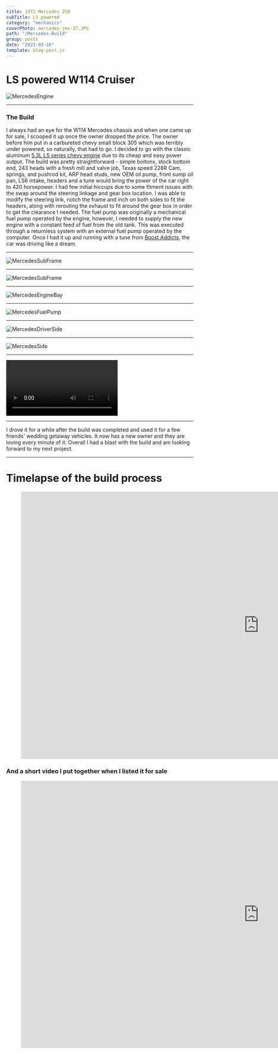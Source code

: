 ```yaml
---
title: 1972 Mercedes 250
subTitle: LS powered
category: "mechanics"
coverPhoto: mercedes-jms-37.JPG
path: "/Mercedes-Build"
group: posts
date: "2021-03-16"
template: blog-post.js
---
```

# LS powered W114 Cruiser


![MercedesEngine](mercedes-jms-37.JPG)

---
### The Build

I always had an eye for the W114 Mercedes chassis and when one came up for sale, I scooped it up once the owner dropped the price. The owner before him put in a carbureted chevy small block 305 which was terribly under powered, so naturally, that had to go. I decided to go with the classic aluminum [5.3L LS series chevy engine](https://en.wikipedia.org/wiki/General_Motors_LS-based_small-block_engine) due to its cheap and easy power output. The build was pretty straightforward - simple boltons, stock bottom end, 243 heads with a fresh mill and valve job, Texas speed 228R Cam, springs, and pushrod kit, ARP head studs, new OEM oil pump, front sump oil pan, LS6 intake, headers and a tune would bring the power of the car right to 420 horsepower. I had few initial hiccups due to some fitment issues with the swap around the steering linkage and gear box location. I was able to modify the steering link, notch the frame and inch on both sides to fit the headers, along with rerouting the exhaust to fit around the gear box in order to get the clearance I needed. The fuel pump was originally a mechanical fuel pump operated by the engine, however, I needed to supply the new engine with a constant feed of fuel from the old tank. This was executed through a returnless system with an external fuel pump operated by the computer. Once I had it up and running with a tune from [Boost Addicts](https://www.boostaddictstn.com/services#LSTUNNING), the car was driving like a dream.

---

![MercedesSubFrame](Mercedes-sub-frame.jpg)

---

![MercedesSubFrame](Mercedes-frame-notching.jpg)

---

![MercedesEngineBay](Mercedes-engine-bay-bottom.jpg)

---

![MercedesFuelPump](Mercedes-fuelpump.jpg)

---

![MercedesDriverSide](DriverSide.JPG)

---

![MercedesSide](PassengerSide.jpeg)

---

<video controls className="video_container" >
  <source src="IMG_3401.MOV" type="video/mp4" />
</video>

---


 I drove it for a while after the build was completed and used it for a few friends' wedding getaway vehicles. It now has a new owner and they are loving every minute of it. Overall I had a blast with the build and am looking forward to my next project.

---

# Timelapse of the build process


<figure>
  <iframe width="1280" height="720" src="https://www.youtube.com/embed/19YgtSZUFa0" frameborder="0" allow="accelerometer; autoplay; clipboard-write; encrypted-media; gyroscope; picture-in-picture" allowfullscreen ></iframe>
</figure>


### And a short video I put together when I listed it for sale

<figure>
  <iframe width="1280" height="720" src="https://www.youtube.com/embed/761BoVGhYpo" frameborder="0" allow="accelerometer; autoplay; clipboard-write; encrypted-media; gyroscope; picture-in-picture" allowfullscreen></iframe>
</figure>
